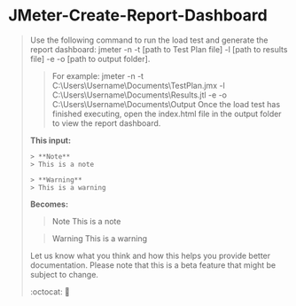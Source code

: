 # JMeter-Create-Report-Dashboard

> Use the following command to run the load test and generate the report dashboard: jmeter -n -t [path to Test Plan file] -l [path to results file] -e -o [path to output folder].
> 
> > For example:
> > jmeter -n -t C:\Users\Username\Documents\TestPlan.jmx -l C:\Users\Username\Documents\Results.jtl -e -o C:\Users\Username\Documents\Output
> > Once the load test has finished executing, open the index.html file in the output folder to view the report dashboard.
> 
> **This input:**
> 
> ```
> > **Note**
> > This is a note
> 
> > **Warning**
> > This is a warning
> ```
> 
> **Becomes:**
> 
> > Note
> > This is a note
> 
> > Warning
> > This is a warning
> 
> Let us know what you think and how this helps you provide better documentation. Please note that this is a beta feature that might be subject to change.
> 
> :octocat: 🐳

